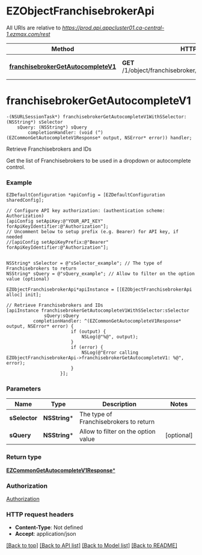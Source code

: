 # EZObjectFranchisebrokerApi

All URIs are relative to *https://prod.api.appcluster01.ca-central-1.ezmax.com/rest*

Method | HTTP request | Description
------------- | ------------- | -------------
[**franchisebrokerGetAutocompleteV1**](EZObjectFranchisebrokerApi.md#franchisebrokergetautocompletev1) | **GET** /1/object/franchisebroker/getAutocomplete/{sSelector} | Retrieve Franchisebrokers and IDs


# **franchisebrokerGetAutocompleteV1**
```objc
-(NSURLSessionTask*) franchisebrokerGetAutocompleteV1WithSSelector: (NSString*) sSelector
    sQuery: (NSString*) sQuery
        completionHandler: (void (^)(EZCommonGetAutocompleteV1Response* output, NSError* error)) handler;
```

Retrieve Franchisebrokers and IDs

Get the list of Franchisebrokers to be used in a dropdown or autocomplete control.

### Example
```objc
EZDefaultConfiguration *apiConfig = [EZDefaultConfiguration sharedConfig];

// Configure API key authorization: (authentication scheme: Authorization)
[apiConfig setApiKey:@"YOUR_API_KEY" forApiKeyIdentifier:@"Authorization"];
// Uncomment below to setup prefix (e.g. Bearer) for API key, if needed
//[apiConfig setApiKeyPrefix:@"Bearer" forApiKeyIdentifier:@"Authorization"];


NSString* sSelector = @"sSelector_example"; // The type of Franchisebrokers to return
NSString* sQuery = @"sQuery_example"; // Allow to filter on the option value (optional)

EZObjectFranchisebrokerApi*apiInstance = [[EZObjectFranchisebrokerApi alloc] init];

// Retrieve Franchisebrokers and IDs
[apiInstance franchisebrokerGetAutocompleteV1WithSSelector:sSelector
              sQuery:sQuery
          completionHandler: ^(EZCommonGetAutocompleteV1Response* output, NSError* error) {
                        if (output) {
                            NSLog(@"%@", output);
                        }
                        if (error) {
                            NSLog(@"Error calling EZObjectFranchisebrokerApi->franchisebrokerGetAutocompleteV1: %@", error);
                        }
                    }];
```

### Parameters

Name | Type | Description  | Notes
------------- | ------------- | ------------- | -------------
 **sSelector** | **NSString***| The type of Franchisebrokers to return | 
 **sQuery** | **NSString***| Allow to filter on the option value | [optional] 

### Return type

[**EZCommonGetAutocompleteV1Response***](EZCommonGetAutocompleteV1Response.md)

### Authorization

[Authorization](../README.md#Authorization)

### HTTP request headers

 - **Content-Type**: Not defined
 - **Accept**: application/json

[[Back to top]](#) [[Back to API list]](../README.md#documentation-for-api-endpoints) [[Back to Model list]](../README.md#documentation-for-models) [[Back to README]](../README.md)

